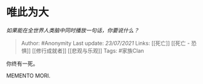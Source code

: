# 唯此为大
*如果能在全世界人类脑中同时播放一句话，你要说什么？*

> Author: #Anonymity
Last update: *23/07/2021* 
Links: [[死亡]] [[死亡 - 恐惧]] [[修行成就者]] [[悲观与乐观]] 
Tags:  #家族Clan



你终有一死。

MEMENTO MORI.




